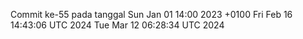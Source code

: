 Commit ke-55 pada tanggal Sun Jan 01 14:00 2023 +0100
Fri Feb 16 14:43:06 UTC 2024
Tue Mar 12 06:28:34 UTC 2024
